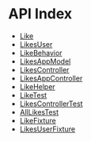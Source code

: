 API Index
=========

* [Like](Like.md)
* [LikesUser](LikesUser.md)
* [LikeBehavior](LikeBehavior.md)
* [LikesAppModel](LikesAppModel.md)
* [LikesController](LikesController.md)
* [LikesAppController](LikesAppController.md)
* [LikeHelper](LikeHelper.md)
* [LikeTest](LikeTest.md)
* [LikesControllerTest](LikesControllerTest.md)
* [AllLikesTest](AllLikesTest.md)
* [LikeFixture](LikeFixture.md)
* [LikesUserFixture](LikesUserFixture.md)

